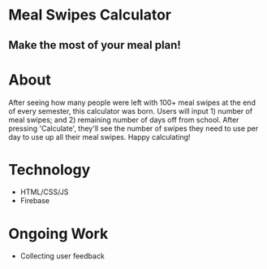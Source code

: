 # Meal Swipes Calculator
## Make the most of your meal plan!

# About
After seeing how many people were left with 100+ meal swipes at the end of every semester, this calculator was born. Users will input 1) number of meal swipes; and 2) remaining number of days off from school. After pressing 'Calculate', they'll see the number of swipes they need to use per day to use up all their meal swipes.
Happy calculating!

# Technology
- HTML/CSS/JS
- Firebase

# Ongoing Work
- Collecting user feedback
